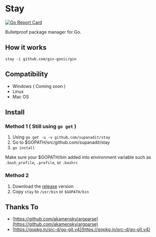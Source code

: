# Stay

[![Go Report Card](https://goreportcard.com/badge/github.com/supanadit/stay)](https://goreportcard.com/report/github.com/supanadit/stay)

Bulletproof package manager for Go.

## How it works

```shell script
stay -i github.com/gin-gonic/gin
```

## Compatibility

- Windows ( Coming soon )
- Linux
- Mac OS

## Install

### Method 1 ( Still using `go get` )
1. Using `go get -u -v github.com/supanadit/stay`
2. Go to $GOPATH/src/github.com/supanadit/stay
3. `go install`

Make sure your $GOPATH/bin added into environment variable such as `.bash_profile`, `.profile`, or `.bashrc`

### Method 2
1. Download the [release](https://github.com/supanadit/stay/releases) version
2. Copy `stay` to `/usr/bin` or `$GOPATH/bin`

## Thanks To
- [https://github.com/akamensky/argparse](https://github.com/akamensky/argparse)
- [https://gopkg.in/src-d/go-git.v4](https://gopkg.in/src-d/go-git.v4)
